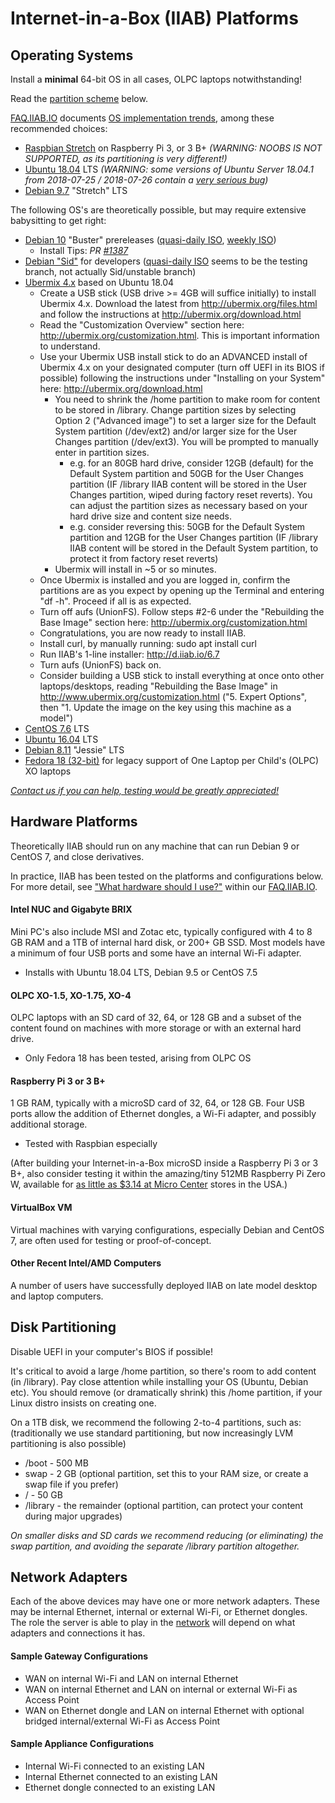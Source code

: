 # Internet-in-a-Box (IIAB) Platforms

## Operating Systems

Install a **minimal** 64-bit OS in all cases, OLPC laptops notwithstanding!

Read the [partition scheme](https://github.com/iiab/iiab/wiki/IIAB-Platforms#disk-partitioning) below.

[FAQ.IIAB.IO](http://FAQ.IIAB.IO) documents [OS implementation trends](http://FAQ.IIAB.IO#What_OS_should_I_use.3F), among these recommended choices:

* [Raspbian Stretch](https://www.raspberrypi.org/downloads/raspbian/) on Raspberry Pi 3, or 3 B+ _(WARNING: NOOBS IS NOT SUPPORTED, as its partitioning is very different!)_
* [Ubuntu 18.04](http://releases.ubuntu.com/18.04/) LTS _(WARNING: some versions of Ubuntu Server 18.04.1 from 	2018-07-25 / 2018-07-26 contain a [very serious bug](https://github.com/iiab/iiab/wiki/IIAB-6.6-Release-Notes#known-issues))_
* [Debian 9.7](https://www.debian.org/releases/stretch/) "Stretch" LTS

The following OS's are theoretically possible, but may require extensive babysitting to get right:
* [Debian 10](https://www.debian.org/devel/debian-installer/) "Buster" prereleases ([quasi-daily ISO](https://cdimage.debian.org/cdimage/daily-builds/daily/arch-latest/amd64/), [weekly ISO](https://cdimage.debian.org/cdimage/weekly-builds/amd64/iso-cd/))
  * Install Tips: _PR [#1387](https://github.com/iiab/iiab/pull/1387)_
* [Debian "Sid"](https://wiki.debian.org/InstallFAQ#Q._How_do_I_install_.22unstable.22_.28.22sid.22.29.3F) for developers ([quasi-daily ISO](https://cdimage.debian.org/mirror/cdimage/daily-builds/sid_d-i/arch-latest/amd64/) seems to be the testing branch, not actually Sid/unstable branch)
* [Ubermix 4.x](http://wiki.ubermix.org/page/Ubermix_Changelog) based on Ubuntu 18.04
  * Create a USB stick (USB drive >= 4GB will suffice initially) to install Ubermix 4.x. Download the latest from http://ubermix.org/files.html and follow the instructions at http://ubermix.org/download.html
  * Read the "Customization Overview" section here: http://ubermix.org/customization.html. This is important information to understand.
  * Use your Ubermix USB install stick to do an ADVANCED install of Ubermix 4.x on your designated computer (turn off UEFI in its BIOS if possible) following the instructions under "Installing on your System" here: http://ubermix.org/download.html
    * You need to shrink the /home partition to make room for content to be stored in /library.  Change partition sizes by selecting Option 2 ("Advanced image") to set a larger size for the Default System partition (/dev/ext2) and/or larger size for the User Changes partition (/dev/ext3). You will be prompted to manually enter in partition sizes.
      * e.g. for an 80GB hard drive, consider 12GB (default) for the Default System partition and 50GB for the User Changes partition (IF /library IIAB content will be stored in the User Changes partition, wiped during factory reset reverts). You can adjust the partition sizes as necessary based on your hard drive size and content size needs.
      * e.g. consider reversing this: 50GB for the Default System partition and 12GB for the User Changes partition (IF /library IIAB content will be stored in the Default System partition, to protect it from factory reset reverts)
    * Ubermix will install in ~5 or so minutes.
  * Once Ubermix is installed and you are logged in, confirm the partitions are as you expect by opening up the Terminal and entering "df -h". Proceed if all is as expected. 
  * Turn off aufs (UnionFS). Follow steps #2-6 under the "Rebuilding the Base Image" section here: http://ubermix.org/customization.html 
  * Congratulations, you are now ready to install IIAB.
  * Install curl, by manually running: sudo apt install curl
  * Run IIAB's 1-line installer: http://d.iiab.io/6.7
  * Turn aufs (UnionFS) back on.
  * Consider building a USB stick to install everything at once onto other laptops/desktops, reading "Rebuilding the Base Image" in http://www.ubermix.org/customization.html ("5. Expert Options", then "1. Update the image on the key using this machine as a model")
* [CentOS 7.6](https://www.centos.org/download/) LTS
* [Ubuntu 16.04](http://releases.ubuntu.com/16.04/) LTS
* [Debian 8.11](https://www.debian.org/releases/jessie/debian-installer/) "Jessie" LTS
* [Fedora 18 (32-bit)](http://wiki.laptop.org/go/Releases) for legacy support of One Laptop per Child's (OLPC) XO laptops

_[Contact us if you can help, testing would be greatly appreciated!](http://FAQ.IIAB.IO#What_are_the_best_places_for_community_support.3F)_

## Hardware Platforms

Theoretically IIAB should run on any machine that can run Debian 9 or CentOS 7, and close derivatives.

In practice, IIAB has been tested on the platforms and configurations below.  For more detail, see ["What hardware should I use?"](http://FAQ.IIAB.IO#What_hardware_should_I_use.3F) within our [FAQ.IIAB.IO](http://FAQ.IIAB.IO).

#### Intel NUC and Gigabyte BRIX

Mini PC's also include MSI and Zotac etc, typically configured with 4 to 8 GB RAM and a 1TB of internal hard disk, or 200+ GB SSD. Most models have a minimum of four USB ports and some have an internal Wi-Fi adapter.

- Installs with Ubuntu 18.04 LTS, Debian 9.5 or CentOS 7.5

#### OLPC XO-1.5, XO-1.75, XO-4

OLPC laptops with an SD card of 32, 64, or 128 GB and a subset of the content found on machines with more storage or with an external hard drive.

- Only Fedora 18 has been tested, arising from OLPC OS

#### Raspberry Pi 3 or 3 B+

1 GB RAM, typically with a microSD card of 32, 64, or 128 GB.  Four USB ports allow the addition of Ethernet dongles, a Wi-Fi adapter, and possibly additional storage.

- Tested with Raspbian especially

(After building your Internet-in-a-Box microSD inside a Raspberry Pi 3 or 3 B+, also consider testing it within the amazing/tiny 512MB Raspberry Pi Zero W, available for [as little as $3.14 at Micro Center](http://www.microcenter.com/product/486575/zero_w) stores in the USA.)

#### VirtualBox VM

Virtual machines with varying configurations, especially Debian and CentOS 7, are often used for testing or proof-of-concept.

#### Other Recent Intel/AMD Computers

A number of users have successfully deployed IIAB on late model desktop and laptop computers.

## Disk Partitioning

Disable UEFI in your computer's BIOS if possible!

It's critical to avoid a large /home partition, so there's room to add content (in /library).  Pay close attention while installing your OS (Ubuntu, Debian etc).  You should remove (or dramatically shrink) this /home partition, if your Linux distro insists on creating one.

On a 1TB disk, we recommend the following 2-to-4 partitions, such as: (traditionally we use standard partitioning, but now increasingly LVM partitioning is also possible)
* /boot - 500 MB
* swap - 2 GB (optional partition, set this to your RAM size, or create a swap file if you prefer)
* / - 50 GB
* /library - the remainder (optional partition, can protect your content during major upgrades)

_On smaller disks and SD cards we recommend reducing (or eliminating) the swap partition, and avoiding the separate /library partition altogether._

## Network Adapters

Each of the above devices may have one or more network adapters.  These may be internal Ethernet, internal or external Wi-Fi, or Ethernet dongles.  The role the server is able to play in the [network](https://github.com/iiab/iiab/wiki/IIAB-Networking) will depend on what adapters and connections it has.

#### Sample Gateway Configurations

* WAN on internal Wi-Fi and LAN on internal Ethernet
* WAN on internal Ethernet and LAN on internal or external Wi-Fi as Access Point
* WAN on Ethernet dongle and LAN on internal Ethernet with optional bridged internal/external Wi-Fi as Access Point

#### Sample Appliance Configurations

* Internal Wi-Fi connected to an existing LAN
* Internal Ethernet connected to an existing LAN
* Ethernet dongle connected to an existing LAN
